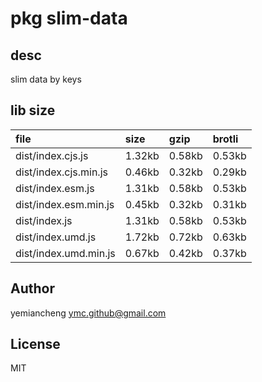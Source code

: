 # pkg slim-data

## desc
slim data by keys

## lib size  
file | size | gzip | brotli
:---- | :---- | :---- | :----
dist/index.cjs.js | 1.32kb | 0.58kb | 0.53kb
dist/index.cjs.min.js | 0.46kb | 0.32kb | 0.29kb
dist/index.esm.js | 1.31kb | 0.58kb | 0.53kb
dist/index.esm.min.js | 0.45kb | 0.32kb | 0.31kb
dist/index.js | 1.31kb | 0.58kb | 0.53kb
dist/index.umd.js | 1.72kb | 0.72kb | 0.63kb
dist/index.umd.min.js | 0.67kb | 0.42kb | 0.37kb

## Author
yemiancheng <ymc.github@gmail.com>

## License
MIT